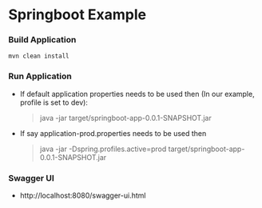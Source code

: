 # Springboot Example

### Build Application

```
mvn clean install
```

### Run Application
- If default application properties needs to be used then (In our example, profile is set to dev):
  > java -jar target/springboot-app-0.0.1-SNAPSHOT.jar
  
- If say application-prod.properties needs to be used then
  > java -jar -Dspring.profiles.active=prod target/springboot-app-0.0.1-SNAPSHOT.jar
  
### Swagger UI
- http://localhost:8080/swagger-ui.html